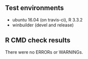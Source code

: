 ## Test environments

* ubuntu 16.04 (on travis-ci), R 3.3.2
* winbuilder (devel and release)

## R CMD check results

There were no ERRORs or WARNINGs.
